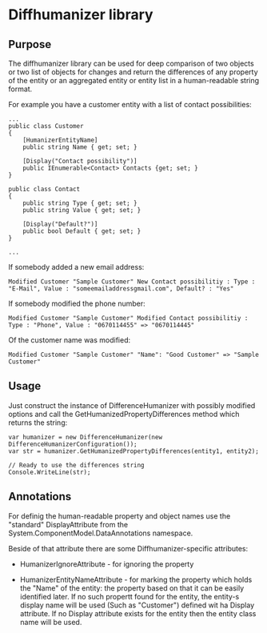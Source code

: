 # Diffhumanizer library

## Purpose

The diffhumanizer library can be used for deep comparison of two objects or two list of objects for changes and return the differences of any property of the entity or an aggregated entity or entity list in a human-readable string format.

For example you have a customer entity with a list of contact possibilities:

```
...
public class Customer
{
	[HumanizerEntityName]
	public string Name { get; set; }

    [Display("Contact possibility")]
	public IEnumerable<Contact> Contacts {get; set; }
}

public class Contact
{
	public string Type { get; set; }
	public string Value { get; set; }

    [Display("Default?")]
	public bool Default { get; set; }
}

...
```

If somebody added a new email address:

```
Modified Customer "Sample Customer" New Contact possibilitiy : Type : "E-Mail", Value : "someemailaddressgmail.com", Default? : "Yes"
```

If somebody modified the phone number:

```
Modified Customer "Sample Customer" Modified Contact possibilitiy : Type : "Phone", Value : "0670114455" => "0670114445"
```

Of the customer name was modified:

```
Modified Customer "Sample Customer" "Name": "Good Customer" => "Sample Customer"
```

## Usage

Just construct the instance of DifferenceHumanizer with possibly modified options and call the GetHumanizedPropertyDifferences method which returns the string:

```
var humanizer = new DifferenceHumanizer(new DifferenceHumanizerConfiguration());
var str = humanizer.GetHumanizedPropertyDifferences(entity1, entity2);

// Ready to use the differences string
Console.WriteLine(str);
```

## Annotations

For definig the human-readable property and object names use the "standard" DisplayAttribute from the System.ComponentModel.DataAnnotations namespace.

Beside of that attribute there are some Diffhumanizer-specific attributes:

- HumanizerIgnoreAttribute - for ignoring the property

- HumanizerEntityNameAttribute - for marking the property which holds the "Name" of the entity: the property based on that it can be easily identified later. If no such propertt found for the entity, the entity-s display name will be used (Such as "Customer") defined wit ha Display attribute. If no Display attribute exists for the entity then the entity class name will be used.
